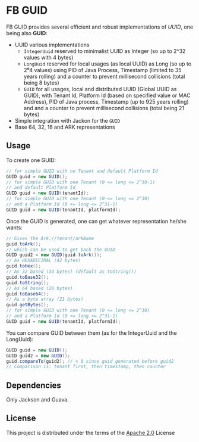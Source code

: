 FB GUID
=======

FB GUID provides several efficient and robust implementations of _UUID_, 
one being also **GUID**:

* UUID various implementations
  * `IntegerUuid` reserved to minimalist UUID as Integer (so up to 2^32 values 
    with 4 bytes)
  * `LongUuid` reserved for local usages (as local UUID) as Long (so up to 2⁶4 
    values) using PID of Java Process, Timestamp (limited to 35 years rolling)
    and a counter to prevent millisecond collisions (total being 8 bytes)
  * `GUID` for all usages, local and distributed UUID (Global UUID as GUID), with
    Tenant Id, Platform Id (based on specified value or MAC Address), PID of 
    Java process, Timestamp (up to 925 years rolling) and and a counter to 
    prevent millisecond collisions (total being 21 bytes) 
* Simple integration with Jackon for the `GUID`
* Base 64, 32, 16 and ARK representations

## Usage

To create one GUID:
```java
// for simple GUID with no Tenant and default Platform Id
GUID guid = new GUID();
// for simple GUID with one Tenant (0 <= long <= 2^30-1) 
// and default Platform Id
GUID guid = new GUID(tenantId);
// for simple GUID with one Tenant (0 <= long <= 2^30) 
// and a Platform Id (0 <= long <= 2^31-1)
GUID guid = new GUID(tenantId, platformId);
```
Once the GUID is generated, one can get whatever representation he/she wants:
```java
// Gives the Ark://tenant/arkName
guid.toArk();
// which can be used to get back the GUID
GUID guid2 = new GUID(guid.toArk());
// As HEXADECIMAL (42 bytes)
guid.toHex();
// As 32 based (34 bytes) (default as toString())
guid.toBase32();
guid.toString();
// As 64 based (28 bytes)
guid.toBase64();
// As a byte array (21 bytes)
guid.getBytes();
// for simple GUID with one Tenant (0 <= long <= 2^30) 
// and a Platform Id (0 <= long <= 2^31-1)
GUID guid = new GUID(tenantId, platformId);
```
You can compare GUID between them (as for the IntegerUuid and the LongUuid):
```java
GUID guid = new GUID();
GUID guid2 = new GUID();
guid.compareTo(guid2); // < 0 since guid generated before guid2
// Comparison is: tenant first, then timestamp, then counter 
```

## Dependencies

Only Jackson and Guava.

## License

This project is distributed under the terms of the [Apache 2.0](LICENSE-2.0.txt) License

